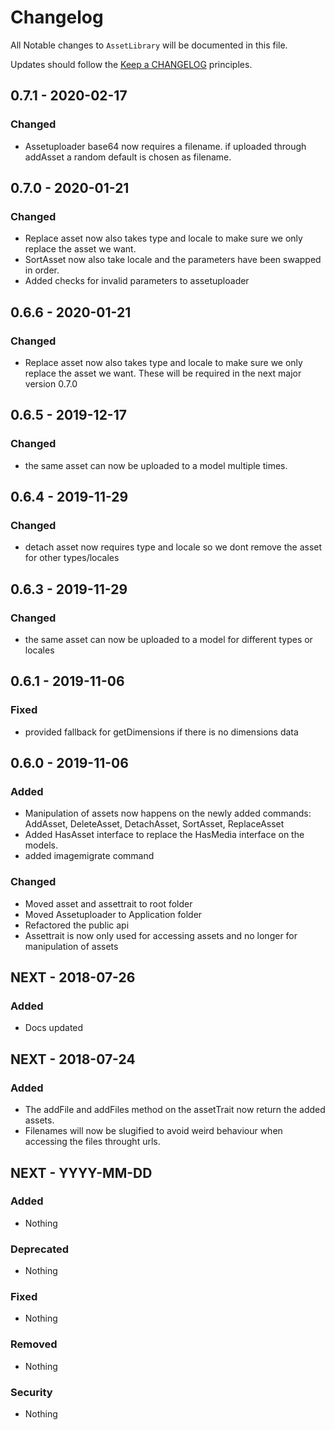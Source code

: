 # Changelog

All Notable changes to `AssetLibrary` will be documented in this file.

Updates should follow the [Keep a CHANGELOG](http://keepachangelog.com/) principles.

## 0.7.1 - 2020-02-17

### Changed

- Assetuploader base64 now requires a filename. if uploaded through addAsset a random default is chosen as filename.

## 0.7.0 - 2020-01-21

### Changed

- Replace asset now also takes type and locale to make sure we only replace the asset we want.
- SortAsset now also take locale and the parameters have been swapped in order.
- Added checks for invalid parameters to assetuploader

## 0.6.6 - 2020-01-21

### Changed

- Replace asset now also takes type and locale to make sure we only replace the asset we want. These will be required in the next major version 0.7.0

## 0.6.5 - 2019-12-17

### Changed

- the same asset can now be uploaded to a model multiple times.

## 0.6.4 - 2019-11-29

### Changed

- detach asset now requires type and locale so we dont remove the asset for other types/locales

## 0.6.3 - 2019-11-29

### Changed

- the same asset can now be uploaded to a model for different types or locales

## 0.6.1 - 2019-11-06

### Fixed
- provided fallback for getDimensions if there is no dimensions data

## 0.6.0 - 2019-11-06

### Added
- Manipulation of assets now happens on the newly added commands: AddAsset, DeleteAsset, DetachAsset, SortAsset, ReplaceAsset
- Added HasAsset interface to replace the HasMedia interface on the models.
- added imagemigrate command

### Changed
- Moved asset and assettrait to root folder
- Moved Assetuploader to Application folder
- Refactored the public api
- Assettrait is now only used for accessing assets and no longer for manipulation of assets

## NEXT - 2018-07-26

### Added
- Docs updated

## NEXT - 2018-07-24

### Added
- The addFile and addFiles method on the assetTrait now return the added assets.
- Filenames will now be slugified to avoid weird behaviour when accessing the files throught urls.

## NEXT - YYYY-MM-DD

### Added
- Nothing

### Deprecated
- Nothing

### Fixed
- Nothing

### Removed
- Nothing

### Security
- Nothing
